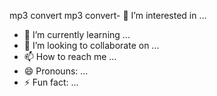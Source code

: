 
mp3 convert mp3 convert- 👀 I’m interested in ...
- 🌱 I’m currently learning ...
- 💞️ I’m looking to collaborate on ...
- 📫 How to reach me ...
- 😄 Pronouns: ...
- ⚡ Fun fact: ...

<!---
jumbo9hurst/jumbo9hurst is a ✨ special ✨ repository because its `README.md` (this file) appears on your GitHub profile.
You can click the Preview link to take a look at your changes.
--->
